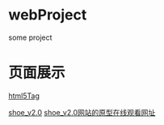 # webProject
some project

# 页面展示

[html5Tag](https://wenjingchan.github.io/webProject/html5Tag/index.html)

[shoe_v2.0](https://wenjingchan.github.io/webProject/shoe_v2.0/html/index.html)
[shoe_v2.0网站的原型在线观看网址](https://7a6cms.axshare.com)
